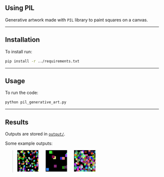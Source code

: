 ## Using PIL ##
Generative artwork made with `PIL` library to paint squares on a canvas.

----
## Installation ##
To install run:
```sh
pip install -r ../requirements.txt
```

----
## Usage ##
To run the code:
```sh
python pil_generative_art.py
```

----
## Results ##
Outputs are stored in [`output/`](./output/).

Some example outputs:<br>
> <img src="./outputs/square_dims_140_140_number_of_squares_131_seed_val_133_runid_9a7aaa70-29a8-11ed-852a-a0999b1d9e81.png" width="15%">&nbsp;&nbsp;&nbsp;&nbsp;&nbsp;
> <img src="./outputs/square_dims_260_260_number_of_squares_13_seed_val_252_runid_9c8c2b2c-29a8-11ed-852a-a0999b1d9e81.png" width="15%">&nbsp;&nbsp;&nbsp;&nbsp;&nbsp;
> <img src="./outputs/square_dims_190_190_number_of_squares_180_seed_val_69_runid_9b52f4a2-29a8-11ed-852a-a0999b1d9e81.png" width="15%">
